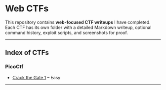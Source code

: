 # Web CTFs

This repository contains **web-focused CTF writeups** I have completed. Each CTF has its own folder with a detailed Markdown writeup, optional command history, exploit scripts, and screenshots for proof.  



---

## Index of CTFs

### PicoCtf
- [Crack the Gate 1](pico-ctf/Crack-the-Gate-1/README.md) – Easy

---


